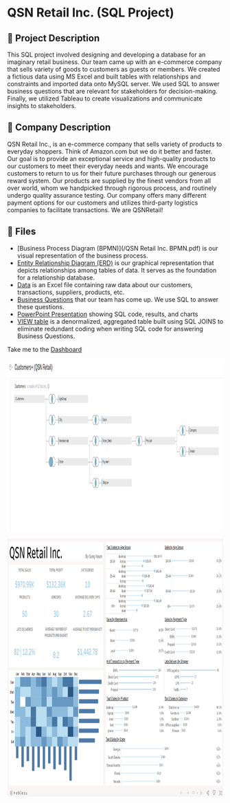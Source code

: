 <h1>QSN Retail Inc. (SQL Project)</h1>

<h2>📝 Project Description</h2>
This SQL project involved designing and developing a database for an imaginary retail business. Our team came up with an e-commerce company that sells variety of goods to customers as guests or members. We created a fictious data using MS Excel and built tables with relationships and constraints and imported data onto MySQL server. We used SQL to answer business questions that are relevant for stakeholders for decision-making. Finally, we utilized Tableau to create visualizations and communicate insights to stakeholders.

<h2>🏬 Company Description</h2>
QSN Retail Inc., is an e-commerce company that sells variety of products to everyday shoppers. Think of Amazon.com but we do it better and faster. Our goal is to provide an exceptional service and high-quality products to our customers to meet their everyday needs and wants. We encourage customers to return to us for their future purchases through our generous reward system. Our products are supplied by the finest vendors from all over world, whom we handpicked through rigorous process, and routinely undergo quality assurance testing. Our company offers many different payment options for our customers and utilizes third-party logistics companies to facilitate transactions. We are QSNRetail!

<h2>📁 Files</h2>

- [Business Process Diagram (BPMN)](/QSN Retail Inc. BPMN.pdf) is our visual representation of the business process.
- [Entity Relationship Diagram (ERD)](/ERD.pdf) is our graphical representation that depicts relationships among tables of data. It serves as the foundation for a relationship database.
- <a href='/QSN Retail.xlsx' target="_blank">Data</a> is an Excel file containing raw data about our customers, transactions, suppliers, products, etc.
- <a href='/Analytical Business Questions.docx' target="_blank">Business Questions</a> that our team has come up. We use SQL to answer these questions.
- <a href='/Final Project TeamProject QSNRetail  ITM304 v1.1 (1).pdf' target="_blank">PowerPoint Presentation</a> showing SQL code, results, and charts 
- <a href='VIEW code.pdf' target="_blankl">VIEW table</a> is a denormalized, aggregated table built using SQL JOINS to eliminate redundant coding when writing SQL code for answering Business Questions.

Take me to the [Dashboard](https://public.tableau.com/app/profile/sung.keum/viz/CustomerOrderAnalysisQSNRetailInc_/Dashboard1)

<p align="center">
  <img width="1000" height="400" src="/Screenshot (89).png">
</p>
<p align="center">
  <img width="1200" height="600" src="/QSN Retail.png">
</p>
